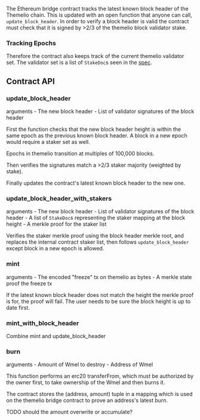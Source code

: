 The Ethereum bridge contract tracks the latest known block header of the
Themelio chain. This is updated with an open function that anyone can call,
`update_block_header`. In order to verify a block header is valid the contract
must check that it is signed by >2/3 of the themelio block validator stake.

### Tracking Epochs

Therefore the contract also keeps track of the current themelio validator set.
The validator set is a list of `StakeDoc`s seen in the
[spec](https://docs.themelio.org/specifications/consensus-spec/#stakes).

## Contract API

### update_block_header
arguments
    - The new block header
    - List of validator signatures of the block header

First the function checks that the new block header height is within the same
epoch as the previous known block header. A block in a new epoch would require
a staker set as well.

Epochs in themelio transition at multiples of 100,000 blocks.

Then verifies the signatures match a >2/3 staker majority (weighted by stake).

Finally updates the contract's latest known block header to the new one.

### update_block_header_with_stakers
arguments
    - The new block header
    - List of validator signatures of the block header
    - A list of `StakeDoc`s representing the staker mapping at the block height
    - A merkle proof for the staker list

Verifies the staker merkle proof using the block header merkle root, and
replaces the internal contract staker list, then follows `update_block_header`
except block in a new epoch is allowed.

### mint
arguments
    - The encoded "freeze" tx on themelio as bytes
    - A merkle state proof the freeze tx

If the latest known block header does not match the height the merkle proof is
for, the proof will fail. The user needs to be sure the block height is up to
date first.

### mint_with_block_header

Combine mint and update_block_header

### burn
arguments
    - Amount of Wmel to destroy
    - Address of Wmel

This function performs an erc20 transferFrom, which must be authorized by the
owner first, to take ownership of the Wmel and then burns it.

The contract stores the (address, amount) tuple in a mapping which is used on
the themelio bridge contract to prove an address's latest burn.

TODO should the amount overwrite or accumulate?
